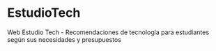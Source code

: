 # EstudioTech
Web Estudio Tech - Recomendaciones de tecnología para estudiantes según sus necesidades y presupuestos
